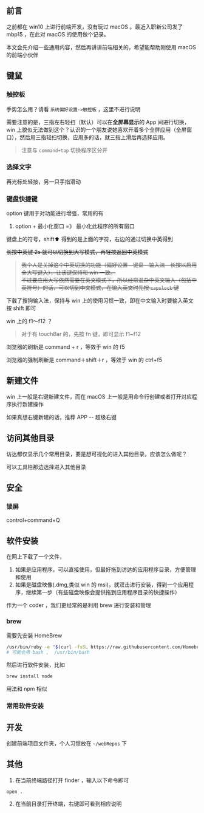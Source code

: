 ## 前言

之前都在 win10 上进行前端开发，没有玩过 macOS 。最近入职新公司发了 mbp15 ，在此对 macOS 的使用做个记录。

本文会先介绍一些通用内容，然后再讲讲前端相关的，希望能帮助刚使用 macOS 的前端小伙伴

## 键鼠

### 触控板

手势怎么用？请看 `系统偏好设置->触控板` ，这里不进行说明

需要注意的是，三指左右轻扫（默认）可以在**全屏幕显示**的 App 间进行切换， win 上貌似无法做到这个？认识的一个朋友说她喜欢开着多个全屏应用（全屏窗口），然后用三指轻扫切换，应用多的话，就三指上滑后再选择应用。
> 注意与 `command+tap` 切换程序区分开

### 选择文字

再光标处轻按，另一只手指滑动

### 键盘快捷键

option 键用于对功能进行增强，常用的有
1. option + 最小化窗口 =》 最小化此程序的所有窗口

键盘上的符号，shift⬆ 得到的是上面的字符，右边的通过切换中英得到

<s>长按中英键 2s 就可以切换到大写模式，再轻按返回中英模式
> 我个人是关掉这个中英切换的功能（偏好设置—键盘—输入法—长按以启用全大写键入），让该键保持和 win 一致。 \
> 不过要应用大写依然需要在英文模式下，所以经常混杂中英文输入（包括中英符号）的话，可以切到中文模式，在输入英文时先按 `capslock` 键
</s>

下载了搜狗输入法，保持与 win 上的使用习惯一致，即在中文输入时要输入英文按 shift 即可

win 上的 f1～f12 ？
> 对于有 touchBar 的，先按 fn 键，即可显示 f1~f12 

浏览器的刷新是 command + r ，等效于 win 的 f5

浏览器的强制刷新是 command＋shift＋r ，等效于 win 的 ctrl+f5

## 新建文件

win 上一般是右键新建文件，而在 macOS 上一般是用命令行创建或者打开对应程序执行新建操作

如果真想右键新建的话，推荐 APP -- 超级右键

## 访问其他目录

访达都仅显示几个常用目录，要是想可视化的进入其他目录，应该怎么做呢？

可以工具栏那边选择进入其他目录

## 安全

### 锁屏

control+command+Q



## 软件安装

在网上下载了一个文件，

1. 如果是应用程序，可以直接使用，但最好拖到访达的应用程序目录，方便管理和使用
2. 如果是磁盘映像(.dmg,类似 win 的 msi)，就双击进行安装，得到一个应用程序，继续第一步（有些磁盘映像会提供拖到应用程序目录的快捷操作）

作为一个 coder ，我们更经常的是利用 brew 进行安装和管理

### brew

需要先安装 HomeBrew 
```sh
/usr/bin/ruby -e "$(curl -fsSL https://raw.githubusercontent.com/Homebrew/install/master/install)"
# 可能会用 bash ,  /usr/bin/bash
```

然后进行软件安装，比如
```sh
brew install node
```
用法和 npm 相似

### 常用软件安装



## 开发

创建前端项目文件夹，个人习惯放在 `~/webRepos` 下

## 其他

1. 在当前终端路径打开 finder ，输入以下命令即可
```
open .
```

2. 在当前目录打开终端，右键即可看到相应说明